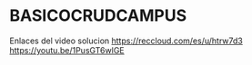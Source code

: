 # BASICOCRUDCAMPUS
Enlaces del video solucion 
https://reccloud.com/es/u/htrw7d3
https://youtu.be/1PusGT6wlGE
